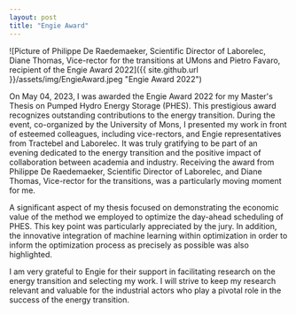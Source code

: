 ```yaml
---
layout: post
title: "Engie Award" 
---
```


![Picture of Philippe De Raedemaeker, Scientific Director of Laborelec, Diane Thomas, Vice-rector for the transitions at UMons and Pietro Favaro, recipient of the Engie Award 2022]({{ site.github.url }}/assets/img/EngieAward.jpeg "Engie Award 2022")

On May 04, 2023, I was awarded the Engie Award 2022 for my Master's Thesis on Pumped Hydro Energy Storage (PHES). This prestigious award recognizes outstanding contributions to the energy transition. During the event, co-organized by the University of Mons, I presented my work in front of esteemed colleagues, including vice-rectors, and Engie representatives from Tractebel and Laborelec. It was truly gratifying to be part of an evening dedicated to the energy transition and the positive impact of collaboration between academia and industry. Receiving the award from Philippe De Raedemaeker, Scientific Director of Laborelec, and Diane Thomas, Vice-rector for the transitions, was a particularly moving moment for me.

A significant aspect of my thesis focused on demonstrating the economic value of the method we employed to optimize the day-ahead scheduling of PHES. This key point was particularly appreciated by the jury. In addition, the innovative integration of machine learning within optimization in order to inform the optimization process as precisely as possible was also highlighted.

I am very grateful to Engie for their support in facilitating research on the energy transition and selecting my work. I will strive to keep my research relevant and valuable for the industrial actors who play a pivotal role in the success of the energy transition.
